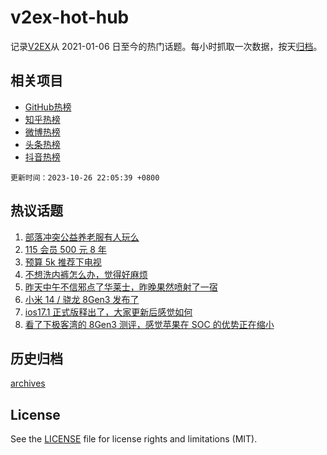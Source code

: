 # v2ex-hot-hub

 记录[V2EX](https://www.v2ex.com/)从 2021-01-06 日至今的热门话题。每小时抓取一次数据，按天[归档](archives)。
 
 ## 相关项目

- [GitHub热榜](https://github.com/snaildev/github-hot-hub)
- [知乎热榜](https://github.com/snaildev/zhihu-hot-hub)
- [微博热榜](https://github.com/snaildev/weibo-hot-hub)
- [头条热榜](https://github.com/snaildev/toutiao-hot-hub)
- [抖音热榜](https://github.com/snaildev/douyin-hot-hub)


 `更新时间：2023-10-26 22:05:39 +0800`

## 热议话题

1. [部落冲突公益养老服有人玩么](https://www.v2ex.com/t/985489)
1. [115 会员 500 元 8 年](https://www.v2ex.com/t/985483)
1. [预算 5k 推荐下电视](https://www.v2ex.com/t/985488)
1. [不想洗内裤怎么办，觉得好麻烦](https://www.v2ex.com/t/985699)
1. [昨天中午不信邪点了华莱士，昨晚果然喷射了一宿](https://www.v2ex.com/t/985510)
1. [小米 14 / 骁龙 8Gen3 发布了](https://www.v2ex.com/t/985613)
1. [ios17.1 正式版释出了，大家更新后感觉如何](https://www.v2ex.com/t/985494)
1. [看了下极客湾的 8Gen3 测评，感觉苹果在 SOC 的优势正在缩小](https://www.v2ex.com/t/985571)

## 历史归档

[archives](archives)

## License

See the [LICENSE](LICENSE) file for license rights and limitations (MIT).
